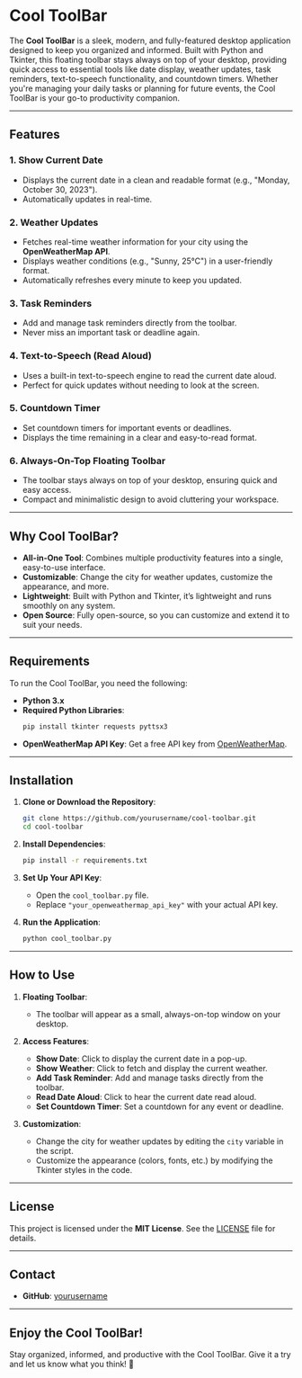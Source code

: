 # **Cool ToolBar**

The **Cool ToolBar** is a sleek, modern, and fully-featured desktop application designed to keep you organized and informed. Built with Python and Tkinter, this floating toolbar stays always on top of your desktop, providing quick access to essential tools like date display, weather updates, task reminders, text-to-speech functionality, and countdown timers. Whether you're managing your daily tasks or planning for future events, the Cool ToolBar is your go-to productivity companion.

---

## **Features**

### **1. Show Current Date**  
- Displays the current date in a clean and readable format (e.g., "Monday, October 30, 2023").
- Automatically updates in real-time.

### **2. Weather Updates**
- Fetches real-time weather information for your city using the **OpenWeatherMap API**.
- Displays weather conditions (e.g., "Sunny, 25°C") in a user-friendly format.
- Automatically refreshes every minute to keep you updated.

### **3. Task Reminders**
- Add and manage task reminders directly from the toolbar.
- Never miss an important task or deadline again.

### **4. Text-to-Speech (Read Aloud)**
- Uses a built-in text-to-speech engine to read the current date aloud.
- Perfect for quick updates without needing to look at the screen.

### **5. Countdown Timer**
- Set countdown timers for important events or deadlines.
- Displays the time remaining in a clear and easy-to-read format.

### **6. Always-On-Top Floating Toolbar**
- The toolbar stays always on top of your desktop, ensuring quick and easy access.
- Compact and minimalistic design to avoid cluttering your workspace.

---

## **Why Cool ToolBar?**
- **All-in-One Tool**: Combines multiple productivity features into a single, easy-to-use interface.
- **Customizable**: Change the city for weather updates, customize the appearance, and more.
- **Lightweight**: Built with Python and Tkinter, it’s lightweight and runs smoothly on any system.
- **Open Source**: Fully open-source, so you can customize and extend it to suit your needs.

---

## **Requirements**
To run the Cool ToolBar, you need the following:
- **Python 3.x**
- **Required Python Libraries**:
  ```bash
  pip install tkinter requests pyttsx3
  ```
- **OpenWeatherMap API Key**: Get a free API key from [OpenWeatherMap](https://openweathermap.org/api).

---

## **Installation**
1. **Clone or Download the Repository**:
   ```bash
   git clone https://github.com/yourusername/cool-toolbar.git
   cd cool-toolbar
   ```

2. **Install Dependencies**:
   ```bash
   pip install -r requirements.txt
   ```

3. **Set Up Your API Key**:
   - Open the `cool_toolbar.py` file.
   - Replace `"your_openweathermap_api_key"` with your actual API key.

4. **Run the Application**:
   ```bash
   python cool_toolbar.py
   ```

---

## **How to Use**
1. **Floating Toolbar**:
   - The toolbar will appear as a small, always-on-top window on your desktop.

2. **Access Features**:
   - **Show Date**: Click to display the current date in a pop-up.
   - **Show Weather**: Click to fetch and display the current weather.
   - **Add Task Reminder**: Add and manage tasks directly from the toolbar.
   - **Read Date Aloud**: Click to hear the current date read aloud.
   - **Set Countdown Timer**: Set a countdown for any event or deadline.


3. **Customization**:
   - Change the city for weather updates by editing the `city` variable in the script.
   - Customize the appearance (colors, fonts, etc.) by modifying the Tkinter styles in the code.

---


## **License**
This project is licensed under the **MIT License**. See the [LICENSE](LICENSE) file for details.

---

## **Contact**
- **GitHub**: [yourusername](https://github.com/hari7261)

---

## **Enjoy the Cool ToolBar!**
Stay organized, informed, and productive with the Cool ToolBar. Give it a try and let us know what you think! 🚀
